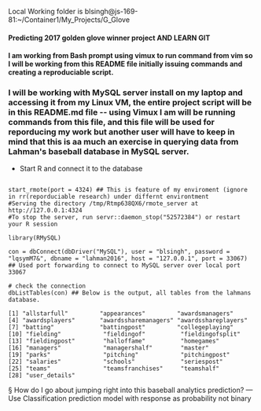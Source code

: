 
Local Working folder is blsingh@js-169-81:~/Container1/My_Projects/G_Glove

#### Predicting 2017 golden glove winner project AND LEARN GIT

#### I am working from Bash prompt using vimux to run command from vim so I will be working from this README file initially issuing commands and creating a reproduciable script.


### I will be working with MySQL server install on my laptop and accessing it from my Linux VM, the entire project script will be in this README.md file -- using Vimux I am will be running commands from this file, and this file will be used for reporducing my work but another user will have to keep in mind that this is aa much an exercise in querying data from Lahman's baseball database in MySQL server.

* Start R and connect it to the database
```{R}

start_rmote(port = 4324) ## This is feature of my enviroment (ignore in rr(reporduciable research) under differnt environtment
#Serving the directory /tmp/Rtmp638QX6/rmote_server at http://127.0.0.1:4324
#To stop the server, run servr::daemon_stop("52572384") or restart your R session

library(RMySQL)

con = dbConnect(dbDriver("MySQL"), user = "blsingh", password = "lqsymM7&", dbname = "lahman2016", host = "127.0.0.1", port = 33067) ## Used port forwarding to connect to MySQL server over local port 33067

# check the connection
dbListTables(con) ## Below is the output, all tables from the lahmans database.

```
    [1] "allstarfull"         "appearances"         "awardsmanagers"
    [4] "awardsplayers"       "awardssharemanagers" "awardsshareplayers"
    [7] "batting"             "battingpost"         "collegeplaying"
    [10] "fielding"            "fieldingof"          "fieldingofsplit"
    [13] "fieldingpost"        "halloffame"          "homegames"
    [16] "managers"            "managershalf"        "master"
    [19] "parks"               "pitching"            "pitchingpost"
    [22] "salaries"            "schools"             "seriespost"
    [25] "teams"               "teamsfranchises"     "teamshalf"
    [28] "user_details"



§ How do I go about jumping right into this baseball analytics prediction?
— Use Classification prediction model with response as probability not binary

```{R}

```


